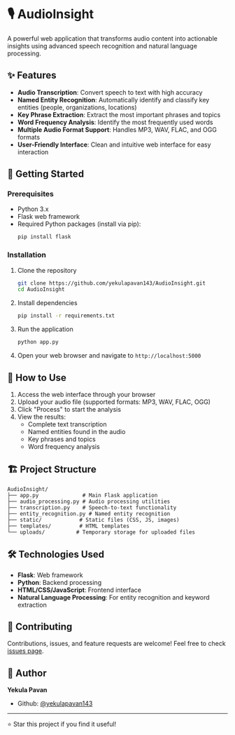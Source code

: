 # 🎙️ AudioInsight

A powerful web application that transforms audio content into actionable insights using advanced speech recognition and natural language processing.

## ✨ Features

- **Audio Transcription**: Convert speech to text with high accuracy
- **Named Entity Recognition**: Automatically identify and classify key entities (people, organizations, locations)
- **Key Phrase Extraction**: Extract the most important phrases and topics
- **Word Frequency Analysis**: Identify the most frequently used words
- **Multiple Audio Format Support**: Handles MP3, WAV, FLAC, and OGG formats
- **User-Friendly Interface**: Clean and intuitive web interface for easy interaction

## 🚀 Getting Started

### Prerequisites

- Python 3.x
- Flask web framework
- Required Python packages (install via pip):
  ```bash
  pip install flask
  ```

### Installation

1. Clone the repository
   ```bash
   git clone https://github.com/yekulapavan143/AudioInsight.git
   cd AudioInsight
   ```

2. Install dependencies
   ```bash
   pip install -r requirements.txt
   ```

3. Run the application
   ```bash
   python app.py
   ```

4. Open your web browser and navigate to `http://localhost:5000`

## 🎯 How to Use

1. Access the web interface through your browser
2. Upload your audio file (supported formats: MP3, WAV, FLAC, OGG)
3. Click "Process" to start the analysis
4. View the results:
   - Complete text transcription
   - Named entities found in the audio
   - Key phrases and topics
   - Word frequency analysis

## 🏗️ Project Structure

```
AudioInsight/
├── app.py              # Main Flask application
├── audio_processing.py # Audio processing utilities
├── transcription.py    # Speech-to-text functionality
├── entity_recognition.py # Named entity recognition
├── static/            # Static files (CSS, JS, images)
├── templates/         # HTML templates
└── uploads/          # Temporary storage for uploaded files
```

## 🛠️ Technologies Used

- **Flask**: Web framework
- **Python**: Backend processing
- **HTML/CSS/JavaScript**: Frontend interface
- **Natural Language Processing**: For entity recognition and keyword extraction

## 🤝 Contributing

Contributions, issues, and feature requests are welcome! Feel free to check [issues page](https://github.com/yekulapavan143/AudioInsight/issues).

## 👤 Author

**Yekula Pavan**

* Github: [@yekulapavan143](https://github.com/yekulapavan143)

---
⭐️ Star this project if you find it useful!
